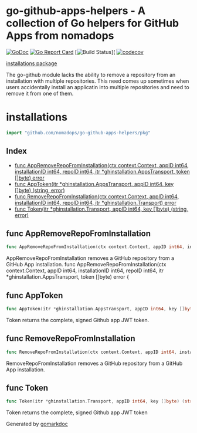 # go-github-apps-helpers - A collection of Go helpers for GitHub Apps from nomadops

[![GoDoc](https://godoc.org/github.com/nomadops/go-github-apps-helpers/pkg?status.svg)](https://godoc.org/github.com/nomadops/go-github-apps-helpers/pkg)
[![Go Report Card](https://goreportcard.com/badge/github.com/nomadops/go-github-apps-helpers)](https://goreportcard.com/report/github.com/nomadops/go-github-apps-helpers)
[![Build Status](https://github.com/nomadops/go-github-apps-helpers/workflows/release/badge.svg)](
[![codecov](https://codecov.io/gh/nomadops/go-github-apps-helpers/branch/master/graph/badge.svg)](https://codecov.io/gh/nomadops/go-github-apps-helpers)

[installations package](#installations)

The go-github module lacks the ability to remove a repository from an installation with multiple repositories. This need comes up sometimes when users accidentally
install an applicatin into multiple repositories and need to remove it from one of them.

<!-- gomarkdoc:embed:start -->

<!-- Code generated by gomarkdoc. DO NOT EDIT -->

# installations

```go
import "github.com/nomadops/go-github-apps-helpers/pkg"
```

## Index

- [func AppRemoveRepoFromInstallation(ctx context.Context, appID int64, installationID int64, repoID int64, itr *ghinstallation.AppsTransport, token []byte) error](<#func-appremoverepofrominstallation>)
- [func AppToken(itr *ghinstallation.AppsTransport, appID int64, key []byte) (string, error)](<#func-apptoken>)
- [func RemoveRepoFromInstallation(ctx context.Context, appID int64, installationID int64, repoID int64, itr *ghinstallation.Transport) error](<#func-removerepofrominstallation>)
- [func Token(itr *ghinstallation.Transport, appID int64, key []byte) (string, error)](<#func-token>)


## func AppRemoveRepoFromInstallation

```go
func AppRemoveRepoFromInstallation(ctx context.Context, appID int64, installationID int64, repoID int64, itr *ghinstallation.AppsTransport, token []byte) error
```

AppRemoveRepoFromInstallation removes a GitHub repository from a GitHub App installation. func AppRemoveRepoFromInstallation\(ctx context.Context, appID int64, installationID int64, repoID int64, itr \*ghinstallation.AppsTransport, token \[\]byte\) error \{

## func AppToken

```go
func AppToken(itr *ghinstallation.AppsTransport, appID int64, key []byte) (string, error)
```

Token returns the complete, signed Github app JWT token.

## func RemoveRepoFromInstallation

```go
func RemoveRepoFromInstallation(ctx context.Context, appID int64, installationID int64, repoID int64, itr *ghinstallation.Transport) error
```

RemoveRepoFromInstallation removes a GitHub repository from a GitHub App installation.

## func Token

```go
func Token(itr *ghinstallation.Transport, appID int64, key []byte) (string, error)
```

Token returns the complete, signed Github app JWT token



Generated by [gomarkdoc](<https://github.com/princjef/gomarkdoc>)


<!-- gomarkdoc:embed:end -->